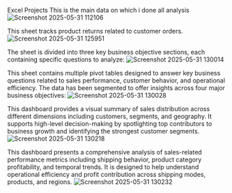 Excel Projects
This is the main data  on which i done all analysis
![Screenshot 2025-05-31 112106](https://github.com/user-attachments/assets/4edf27eb-3d6b-49fc-99e1-cad9fe30345c)

This sheet tracks product returns related to customer orders.
![Screenshot 2025-05-31 125951](https://github.com/user-attachments/assets/a6441cfd-6a7c-490f-96c3-15dec5dd96ab)

The sheet is divided into three key business objective sections, each containing specific questions to analyze:
![Screenshot 2025-05-31 130014](https://github.com/user-attachments/assets/0e795fff-6ca0-4a91-8372-1ea6f30d6eb5)

This sheet contains multiple pivot tables designed to answer key business questions related to sales performance, customer behavior, and operational efficiency. The data has been segmented to offer insights across four major business objectives:
![Screenshot 2025-05-31 130028](https://github.com/user-attachments/assets/5f35c5a9-f291-4f16-8939-844c7cd6fc2b)

This dashboard provides a visual summary of sales distribution across different dimensions including customers, segments, and geography. It supports high-level decision-making by spotlighting top contributors to business growth and identifying the strongest customer segments.
![Screenshot 2025-05-31 130218](https://github.com/user-attachments/assets/1957b600-737f-4454-ba5d-70faf1bdbef9)

This dashboard presents a comprehensive analysis of sales-related performance metrics including shipping behavior, product category profitability, and temporal trends. It is designed to help understand operational efficiency and profit contribution across shipping modes, products, and regions.
![Screenshot 2025-05-31 130232](https://github.com/user-attachments/assets/7ba679e1-9ff3-4bbd-9fbf-f966ecba6ea3)
